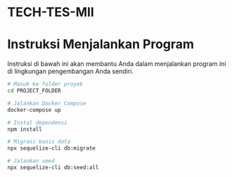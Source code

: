# TECH-TES-MII

# Instruksi Menjalankan Program

Instruksi di bawah ini akan membantu Anda dalam menjalankan program ini di lingkungan pengembangan Anda sendiri.

```bash
# Masuk ke folder proyek
cd PROJECT_FOLDER

# Jalankan Docker Compose
docker-compose up

# Instal dependensi
npm install

# Migrasi basis data
npx sequelize-cli db:migrate

# Jalankan seed
npx sequelize-cli db:seed:all
